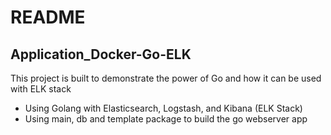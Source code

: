 # README

## Application_Docker-Go-ELK

This project is built to demonstrate the power of Go and how it can be used with ELK stack


- Using Golang with Elasticsearch, Logstash, and Kibana (ELK Stack)
- Using main, db and template package to build the go webserver app 

